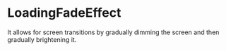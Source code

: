 # LoadingFadeEffect

It allows for screen transitions by gradually dimming the screen and then gradually brightening it.
